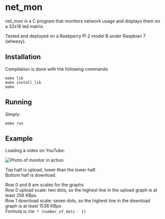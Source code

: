 # net_mon
net_mon is a C program that monitors network usage and displays them on a 32x16 led matrix.

Tested and deployed on a Rasbperry Pi 2 model B under Raspbian 7 (wheezy).

## Installation
Compilation is done with the following commands

```
make lib
make install_lib
make
```

## Running
Simply:
```
make run
```

## Example
[ex]: http://i.imgur.com/AHTiwcb.jpg "Network monitor"
Loading a video on YouTube:

![Photo of monitor in action][ex]

Top half is upload, lower than the lower half.<br />
Bottom half is download.

Row 0 and 8 are scales for the graphs<br />
Row 0 upload scale: two dots, so the highest line in the upload graph is at least 256 KBps<br />
Row 1 download scale: seven dots, so the highest line in the download graph is at least 1536 KBps<br />
Formula is `256 * (number_of_dots - 1)`
